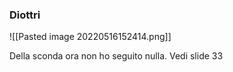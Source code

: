 ### Diottri
![[Pasted image 20220516152414.png]]

Della sconda ora non ho seguito nulla. Vedi slide 33
